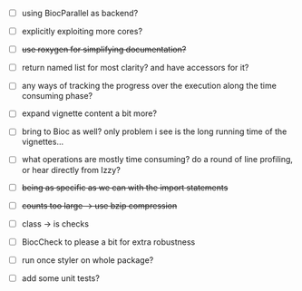 - [ ] using BiocParallel as backend?
- [ ] explicitly exploiting more cores?
- [ ] ~~use roxygen for simplifying documentation?~~
- [ ] return named list for most clarity? and have accessors for it?
- [ ] any ways of tracking the progress over the execution along the time consuming phase?
- [ ] expand vignette content a bit more?
- [ ] bring to Bioc as well? only problem i see is the long running time of the vignettes...
- [ ] what operations are mostly time consuming? do a round of line profiling, or hear directly from Izzy?
- [ ] ~~being as specific as we can with the import statements~~
- [ ] ~~counts too large -> use bzip compression~~
- [ ] class -> is checks
- [ ] BiocCheck to please a bit for extra robustness
- [ ] run once styler on whole package?
- [ ] add some unit tests?

